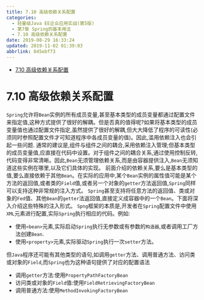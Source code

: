 ```yaml
---
title: 7.10 高级依赖关系配置
categories: 
  - 轻量级Java EE企业应用实战(第5版)
  - 第7章 Spring的基本用法
  - 7.10 高级依赖关系配置
date: 2019-08-29 16:33:24
updated: 2019-11-02 01:39:03
abbrlink: 845ebf73
---
```

- [7.10 高级依赖关系配置](/ReadingNotes/845ebf73/#7-10-高级依赖关系配置)

<!--more-->
<script src="https://cdn.bootcss.com/jquery/3.4.0/jquery.slim.min.js"></script>
<script>$(document).ready(function () {$(".post-body > ul:nth-child(1)").hide();});</script>

<!--end-->
<!--SSTStart-->
# 7.10 高级依赖关系配置 #
`Spring`允许将`Bean`实例的所有成员变量,甚至基本类型的成员变量都通过配置文件来指定值,这种方式提供了很好的解耦。但是否真的值得呢?如果将基本类型的成员变量值也通过配置文件指定,虽然提供了很好的解耦,但大大降低了程序的可读性(必须同时参照配置文件才可知道程序中各成员变量的值)。因此,滥用依赖注入也会引起一些问题.
通常的建议是,组件与组件之间的耦合,采用依赖注入管理;但基本类型的成员变量值,应直接在代码中设置。对于组件之间的耦合关系,通过使用控制反转,代码变得非常清晰。因此,`Bean`无须管理依赖关系,而是由容器提供注入,`Bean`无须知道这些实例在哪里,以及它们具体的实现。
前面介绍的依赖关系,要么是基本类型的值,要么直接依赖于其他`Bean`。在实际的应用中,某个`Bean`实例的属性值可能是某个方法的返回值,或者类的`Field`值,或者另一个对象的`getter`方法返回值,`Spring`同样可以支持这种非常规的注入方式。 `Spring`甚至支持将任意方法的返回值、类或对象的`Fed`值、其他`Bean`的`getter`法返回值,直接定义成容器中的一个`Bean`。下面将深入介绍这些特殊的注入形式。
`Spng`框架的本质是,开发者在`Spring`配置文件中使用`XML`元素进行配置,实际`Spring`执行相应的代码。例如:
- 使用`<bean>`元素,实际启动`Spring`执行无参数或有参数的`构造器`,或者调用工厂方法创建`Bean`.
- 使用`<property>`元素,实际驱动`Spring`执行一次`setter`方法。

但`Java`程序还可能有其他类型的语句,如调用`getter`方法、调用普通方法、访问类或对象的`Field`,而`Spring`也为这种语句提供了对应的配置语法
- 调用`getter`方法:使用`PropertyPathFactoryBean`
- 访问类或对象的`Field`值:使用`FieldRetrievingFactoryBean`
- 调用普通方法:使用`MethodInvokingFactoryBean`

<!--SSTStop-->

